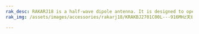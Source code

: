 ```yaml
---
rak_desc: RAKARJ18 is a half-wave dipole antenna. It is designed to operate from 900MHz~930MHz and a center frequency of 916MHz with a VSWR ≤2.0 and a maximum gain of 1.2dBi. It can be tilted up to 90° and be rotated at 360°.
rak_img: /assets/images/accessories/rakarj18/KRAKBJ2701C00L---916MHz天线_4.png

---
```


<rk-redirect to="/Product-Categories/Accessories/RAKARJ18/Datasheet/" />